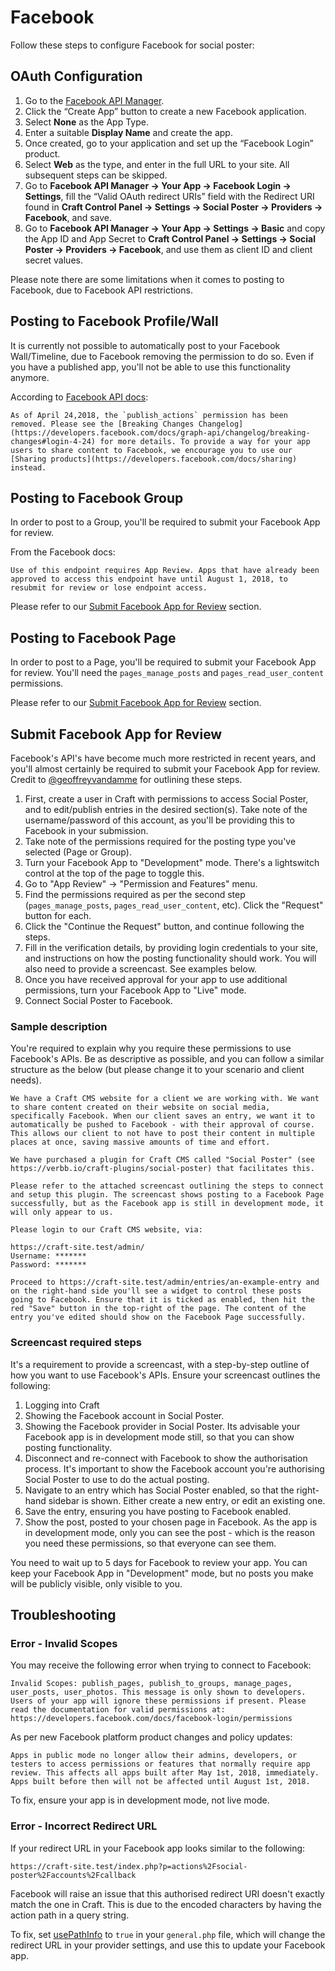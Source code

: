 # Facebook

Follow these steps to configure Facebook for social poster:

## OAuth Configuration

1. Go to the [Facebook API Manager](https://developers.facebook.com/apps).
1. Click the “Create App” button to create a new Facebook application.
1. Select **None** as the App Type.
1. Enter a suitable **Display Name** and create the app.
1. Once created, go to your application and set up the “Facebook Login” product.
1. Select **Web** as the type, and enter in the full URL to your site. All subsequent steps can be skipped.
1. Go to **Facebook API Manager → Your App → Facebook Login → Settings**, fill the “Valid OAuth redirect URIs” field with the Redirect URI found in **Craft Control Panel → Settings → Social Poster → Providers → Facebook**, and save.
1. Go to **Facebook API Manager → Your App → Settings → Basic** and copy the App ID and App Secret to **Craft Control Panel → Settings → Social Poster → Providers → Facebook**, and use them as client ID and client secret values.

Please note there are some limitations when it comes to posting to Facebook, due to Facebook API restrictions.

## Posting to Facebook Profile/Wall

It is currently not possible to automatically post to your Facebook Wall/Timeline, due to Facebook removing the permission to do so. Even if you have a published app, you'll not be able to use this functionality anymore.

According to [Facebook API docs](https://developers.facebook.com/docs/graph-api/changelog/non-versioned-changes/apr-24-2018#login-4-24):

```
As of April 24,2018, the `publish_actions` permission has been removed. Please see the [Breaking Changes Changelog](https://developers.facebook.com/docs/graph-api/changelog/breaking-changes#login-4-24) for more details. To provide a way for your app users to share content to Facebook, we encourage you to use our [Sharing products](https://developers.facebook.com/docs/sharing) instead.
```

## Posting to Facebook Group

In order to post to a Group, you'll be required to submit your Facebook App for review. 

From the Facebook docs:

```
Use of this endpoint requires App Review. Apps that have already been approved to access this endpoint have until August 1, 2018, to resubmit for review or lose endpoint access.
```

Please refer to our [Submit Facebook App for Review](#submit-facebook-app-for-review) section.

## Posting to Facebook Page

In order to post to a Page, you'll be required to submit your Facebook App for review. You'll need the `pages_manage_posts` and `pages_read_user_content` permissions.

Please refer to our [Submit Facebook App for Review](#submit-facebook-app-for-review) section.

## Submit Facebook App for Review

Facebook's API's have become much more restricted in recent years, and you'll almost certainly be required to submit your Facebook App for review. Credit to [@geoffreyvandamme](https://github.com/verbb/social-poster/issues/32) for outlining these steps.

1. First, create a user in Craft with permissions to access Social Poster, and to edit/publish entries in the desired section(s). Take note of the username/password of this account, as you'll be providing this to Facebook in your submission.
1. Take note of the permissions required for the posting type you've selected (Page or Group).
1. Turn your Facebook App to "Development" mode. There's a lightswitch control at the top of the page to toggle this.
1. Go to "App Review" → "Permission and Features" menu.
1. Find the permissions required as per the second step (`pages_manage_posts`, `pages_read_user_content`, etc). Click the "Request" button for each.
1. Click the "Continue the Request" button, and continue following the steps.
1. Fill in the verification details, by providing login credentials to your site, and instructions on how the posting functionality should work. You will also need to provide a screencast. See examples below.
1. Once you have received approval for your app to use additional permissions, turn your Facebook App to "Live" mode.
1. Connect Social Poster to Facebook.

### Sample description

You're required to explain why you require these permissions to use Facebook's APIs. Be as descriptive as possible, and you can follow a similar structure as the below (but please change it to your scenario and client needs).

```
We have a Craft CMS website for a client we are working with. We want to share content created on their website on social media, specifically Facebook. When our client saves an entry, we want it to automatically be pushed to Facebook - with their approval of course. This allows our client to not have to post their content in multiple places at once, saving massive amounts of time and effort.

We have purchased a plugin for Craft CMS called "Social Poster" (see https://verbb.io/craft-plugins/social-poster) that facilitates this. 

Please refer to the attached screencast outlining the steps to connect and setup this plugin. The screencast shows posting to a Facebook Page successfully, but as the Facebook app is still in development mode, it will only appear to us.

Please login to our Craft CMS website, via:

https://craft-site.test/admin/
Username: *******
Password: *******

Proceed to https://craft-site.test/admin/entries/an-example-entry and on the right-hand side you'll see a widget to control these posts going to Facebook. Ensure that it is ticked as enabled, then hit the red "Save" button in the top-right of the page. The content of the entry you've edited should show on the Facebook Page successfully.
```

### Screencast required steps

It's a requirement to provide a screencast, with a step-by-step outline of how you want to use Facebook's APIs. Ensure your screencast outlines the following:

1. Logging into Craft
1. Showing the Facebook account in Social Poster.
1. Showing the Facebook provider in Social Poster. Its advisable your Facebook app is in development mode still, so that you can show posting functionality.
1. Disconnect and re-connect with Facebook to show the authorisation process. It's important to show the Facebook account you're authorising Social Poster to use to do the actual posting.
1. Navigate to an entry which has Social Poster enabled, so that the right-hand sidebar is shown. Either create a new entry, or edit an existing one.
1. Save the entry, ensuring you have posting to Facebook enabled.
1. Show the post, posted to your chosen page in Facebook. As the app is in development mode, only you can see the post - which is the reason you need these permissions, so that everyone can see them.

You need to wait up to 5 days for Facebook to review your app. You can keep your Facebook App in "Development" mode, but no posts you make will be publicly visible, only visible to you.

## Troubleshooting

### Error - Invalid Scopes

You may receive the following error when trying to connect to Facebook:

```
Invalid Scopes: publish_pages, publish_to_groups, manage_pages, user_posts, user_photos. This message is only shown to developers. Users of your app will ignore these permissions if present. Please read the documentation for valid permissions at: https://developers.facebook.com/docs/facebook-login/permissions
```

As per new Facebook platform product changes and policy updates:

```
Apps in public mode no longer allow their admins, developers, or testers to access permissions or features that normally require app review. This affects all apps built after May 1st, 2018, immediately. Apps built before then will not be affected until August 1st, 2018.
```

To fix, ensure your app is in development mode, not live mode.

### Error - Incorrect Redirect URL

If your redirect URL in your Facebook app looks similar to the following:

```
https://craft-site.test/index.php?p=actions%2Fsocial-poster%2Faccounts%2Fcallback
```

Facebook will raise an issue that this authorised redirect URI doesn't exactly match the one in Craft. This is due to the encoded characters by having the action path in a query string.

To fix, set [usePathInfo](https://docs.craftcms.com/v3/config/config-settings.html#usepathinfo) to `true` in your `general.php` file, which will change the redirect URL in your provider settings, and use this to update your Facebook app.
